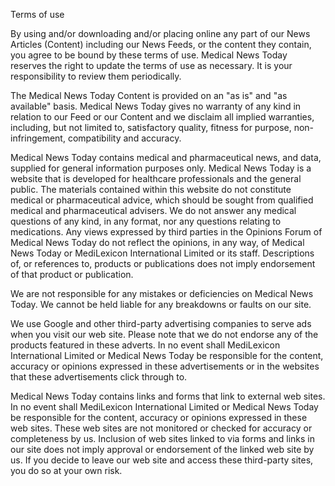 Terms of use

By using and/or downloading and/or placing online any part of our News Articles (Content) including our News Feeds, or the content they contain, you agree to be bound by these terms of use. Medical News Today reserves the right to update the terms of use as necessary. It is your responsibility to review them periodically.

The Medical News Today Content is provided on an "as is" and "as available" basis. Medical News Today gives no warranty of any kind in relation to our Feed or our Content and we disclaim all implied warranties, including, but not limited to, satisfactory quality, fitness for purpose, non-infringement, compatibility and accuracy.

Medical News Today contains medical and pharmaceutical news, and data, supplied for general information purposes only. Medical News Today is a website that is developed for healthcare professionals and the general public. The materials contained within this website do not constitute medical or pharmaceutical advice, which should be sought from qualified medical and pharmaceutical advisers. We do not answer any medical questions of any kind, in any format, nor any questions relating to medications. Any views expressed by third parties in the Opinions Forum of Medical News Today do not reflect the opinions, in any way, of Medical News Today or MediLexicon International Limited or its staff. Descriptions of, or references to, products or publications does not imply endorsement of that product or publication.

We are not responsible for any mistakes or deficiencies on Medical News Today. We cannot be held liable for any breakdowns or faults on our site.

We use Google and other third-party advertising companies to serve ads when you visit our web site. Please note that we do not endorse any of the products featured in these adverts. In no event shall MediLexicon International Limited or Medical News Today be responsible for the content, accuracy or opinions expressed in these advertisements or in the websites that these advertisements click through to.

Medical News Today contains links and forms that link to external web sites. In no event shall MediLexicon International Limited or Medical News Today be responsible for the content, accuracy or opinions expressed in these web sites.	These web sites are not monitored or checked for accuracy or completeness by us. Inclusion of web sites linked to via forms and links in our site does not imply approval or endorsement of the linked web site by us. If you decide to leave our web site and access these third-party sites, you do so at your own risk.